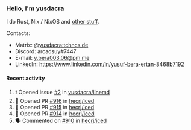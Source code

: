### Hello, I'm yusdacra

I do Rust, Nix / NixOS and [other stuff](https://yusdacra.gitlab.io/about).

Contacts:
- Matrix: [@yusdacra:tchncs.de](https://matrix.to/#/@yusdacra:tchncs.de)
- Discord: arcadsuy#7447
- E-mail: y.bera003.06@pm.me
- LinkedIn: https://www.linkedin.com/in/yusuf-bera-ertan-8468b7192

#### Recent activity

<!--START_SECTION:activity-->
1. ❗️ Opened issue [#2](https://github.com/yusdacra/linemd/issues/2) in [yusdacra/linemd](https://github.com/yusdacra/linemd)
2. 💪 Opened PR [#916](https://github.com/hecrj/iced/pull/916) in [hecrj/iced](https://github.com/hecrj/iced)
3. 💪 Opened PR [#915](https://github.com/hecrj/iced/pull/915) in [hecrj/iced](https://github.com/hecrj/iced)
4. 💪 Opened PR [#914](https://github.com/hecrj/iced/pull/914) in [hecrj/iced](https://github.com/hecrj/iced)
5. 🗣 Commented on [#910](https://github.com/hecrj/iced/issues/910) in [hecrj/iced](https://github.com/hecrj/iced)
<!--END_SECTION:activity-->
